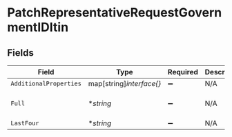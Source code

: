 # PatchRepresentativeRequestGovernmentIDItin


## Fields

| Field                    | Type                     | Required                 | Description              | Example                  |
| ------------------------ | ------------------------ | ------------------------ | ------------------------ | ------------------------ |
| `AdditionalProperties`   | map[string]*interface{}* | :heavy_minus_sign:       | N/A                      |                          |
| `Full`                   | **string*                | :heavy_minus_sign:       | N/A                      | 123-45-6789              |
| `LastFour`               | **string*                | :heavy_minus_sign:       | N/A                      | 6789                     |